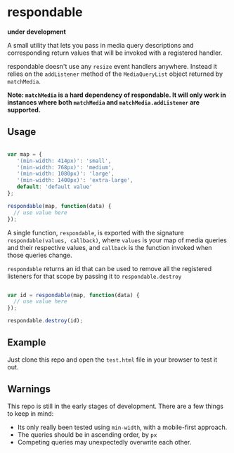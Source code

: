 # respondable

__under development__

A small utility that lets you pass in media query descriptions and corresponding return values that will be invoked with a registered handler.

respondable doesn't use any `resize` event handlers anywhere. Instead it relies on the `addListener` method of the `MediaQueryList` object returned by `matchMedia`.

**Note: `matchMedia` is a hard dependency of respondable. It will only work in instances where both `matchMedia` and `matchMedia.addListener` are supported.**


## Usage


```js

var map = {
   '(min-width: 414px)': 'small',
   '(min-width: 768px)': 'medium',
   '(min-width: 1080px)': 'large',
   '(min-width: 1400px)': 'extra-large',
   default: 'default value'
};

respondable(map, function(data) {
  // use value here
});

```

A single function, `respondable`, is exported with the signature `respondable(values, callback)`, where `values` is your map of media queries
and their respective values, and `callback` is the function invoked when those
queries change.


`respondable` returns an id that can be used to remove all the registered listeners for that scope by passing it to `respondable.destroy`

```js

var id = respondable(map, function(data) {
  // use value here
});

respondable.destroy(id);

```

## Example

Just clone this repo and open the `test.html` file in your browser to test it out.



## Warnings

This repo is still in the early stages of development. There are a few things to keep in mind:

* Its only really been tested using `min-width`, with a mobile-first approach.
* The queries should be in ascending order, by `px`
* Competing queries may unexpectedly overwrite each other.
